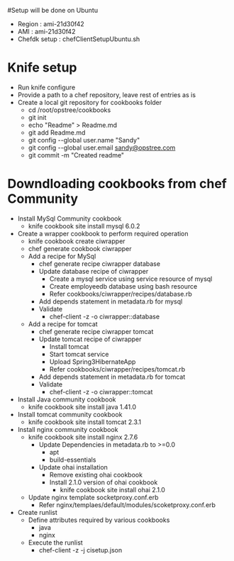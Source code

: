 #Setup will be done on Ubuntu
* Region : ami-21d30f42
* AMI : ami-21d30f42
* Chefdk setup : chefClientSetupUbuntu.sh

# Knife setup
* Run knife configure
* Provide a path to a chef repository, leave rest of entries as is
* Create a local git repository for cookbooks folder
  * cd /root/opstree/cookbooks
  * git init
  * echo "Readme" > Readme.md
  * git add Readme.md
  * git config --global user.name "Sandy"
  * git config --global user.email sandy@opstree.com
  * git  commit -m "Created readme"


# Downdloading cookbooks from chef Community
* Install MySql Community cookbook
  * knife cookbook site install mysql 6.0.2
* Create a wrapper cookbook to perform required operation
  * knife cookbook create ciwrapper
  * chef generate cookbook ciwrapper
  * Add a recipe for MySql
    * chef generate recipe ciwrapper database
    * Update database recipe of ciwrapper
      * Create a mysql service using service resource of mysql
      * Create employeedb database using bash resource
      * Refer cookbooks/ciwrapper/recipes/database.rb
    * Add depends statement in metadata.rb for mysql
    * Validate
      * chef-client -z -o ciwrapper::database
  * Add a recipe for tomcat
    * chef generate recipe ciwrapper tomcat
    * Update tomcat recipe of ciwrapper
      * Install tomcat
      * Start tomcat service
      * Upload Spring3HibernateApp
      * Refer cookbooks/ciwrapper/recipes/tomcat.rb
    * Add depends statement in metadata.rb for tomcat
    * Validate
      * chef-client -z -o ciwrapper::tomcat
* Install Java community cookbook
  * knife cookbook site install java 1.41.0
* Install tomcat community cookbook
  * knife cookbook site install tomcat 2.3.1
* Install nginx community cookbook
  * knife cookbook site install nginx 2.7.6
    * Update Dependencies in metadata.rb to >=0.0
      * apt
      * build-essentials
    * Update ohai installation
      * Remove existing ohai cookbook
      * Install 2.1.0 version of ohai cookbook
        * knife cookbook site install ohai 2.1.0
  * Update nginx template socketproxy.conf.erb
    * Refer nginx/templaes/default/modules/scoketproxy.conf.erb
* Create runlist
  * Define attributes required by various cookbooks
    * java
    * nginx
  * Execute the runlist
    * chef-client -z -j cisetup.json
